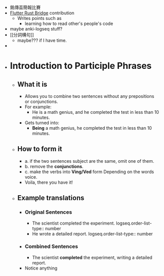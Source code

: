 - 銘傳盃簡報比賽
- [Flutter Rust Bridge](https://github.com/fzyzcjy/flutter_rust_bridge/pull/1325) contribution
	- Writes points such as
		- learning how to read other's people's code
- maybe anki-logseq stuff?
- [[分詞構句]]
	- maybe??? if I have time.
-
- # Introduction to Participle Phrases
	- ## What it is
		- Allows you to combine two sentences without any prepositions or conjunctions.
		- For example:
			- He is a math genius, and he completed the test in less than 10 minutes.
		- Gets turned into:
			- **Being** a math genius, he completed the test in less than 10 minutes.
	- ## How to form it
		- a. if the two sentences subject are the same, omit one of them.
		- b. remove the **conjunctions**.
		- c. make the verbs into **Ving/Ved** form Depending on the words voice.
		- Voila, there you have it!
	- ## Example translations
		- ### Original Sentences
			- The scientist completed the experiment.
			  logseq.order-list-type:: number
			- He wrote a detailed report.
			  logseq.order-list-type:: number
		- ### Combined Sentences
			- The scientist **completed** the experiment, writing a detailed report.
		- Notice anything